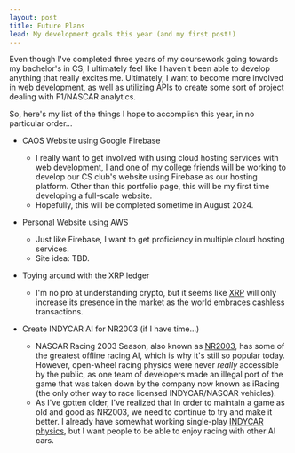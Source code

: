 ```yaml
---
layout: post
title: Future Plans
lead: My development goals this year (and my first post!)
---
```


Even though I've completed three years of my coursework going towards my bachelor's in CS, I ultimately feel like I haven't been able to develop anything that really excites me. Ultimately, I want to become more involved in web development, as well as utilizing APIs to create some sort of project dealing with F1/NASCAR analytics.

So, here's my list of the things I hope to accomplish this year, in no particular order...

* CAOS Website using Google Firebase  
   - I really want to get involved with using cloud hosting services with web development, I and one of my college friends will be working to develop our CS club's website using Firebase as our hosting platform. Other than this portfolio page, this will be my first time developing a full-scale website.  
   - Hopefully, this will be completed sometime in August 2024.<br>

* Personal Website using AWS  
   - Just like Firebase, I want to get proficiency in multiple cloud hosting services.  
   - Site idea: TBD.<br>

* Toying around with the XRP ledger  
   - I'm no pro at understanding crypto, but it seems like [XRP](https://xrpl.org/) will only increase its presence in the market as the world embraces cashless transactions.<br>

* Create INDYCAR AI for NR2003 (if I have time...)  
   - NASCAR Racing 2003 Season, also known as [NR2003](https://nr2k3.weebly.com/), has some of the greatest offline racing AI, which is why it's still so popular today. However, open-wheel racing physics were never *really* accessible by the public, as one team of developers made an illegal port of the game that was taken down by the company now known as iRacing (the only other way to race licensed INDYCAR/NASCAR vehicles).  
   - As I've gotten older, I've realized that in order to maintain a game as old and good as NR2003, we need to continue to try and make it better. I already have somewhat working single-play [INDYCAR physics](https://github.com/StayCool21/INDYCAR-Edits-for-NR2003), but I want people to be able to enjoy racing with other AI cars.
